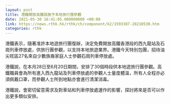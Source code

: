 ```yaml
---
layout: post
title: 港鐵開放高鐵設施予本地旅行團參觀
date: 2021-05-30 16:41:05.000000000 +08:00
link: https://news.rthk.hk/rthk/ch/component/k2/1593387-20210530.htm
categories: rthk
---
```


港鐵表示，隨著准許本地遊旅行團復辦，決定免費開放高鐵香港段的西九龍站及石崗列車停放處，供旅行團參觀，以支持本地旅遊業界。港鐵今天特別包團，招待油尖旺區27名來自少數族裔家庭人士參觀石崗列車停放處。

港鐵說，在本月28日至6月20日期間，安排了30個時段供本地遊旅行團參觀。高鐵職員會為所有進入西九龍站及列車停放處的參觀人士量度體溫，所有人全程亦必須佩戴口罩，而參觀人士所到地點亦會進行清潔消毒。

港鐵說，會密切留意需求及對車站和列車停放處運作的影響，探討將來是否可以作出更多類似安排。
